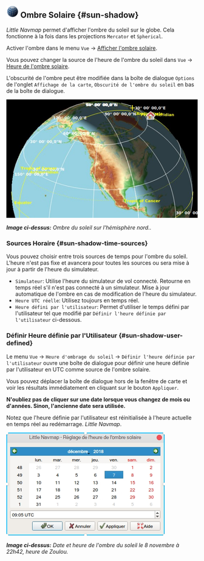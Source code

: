 ## ![Sun Shadow](../images/icons/mapshadow.png "Sun Shadow") Ombre Solaire {#sun-shadow}

_Little Navmap_ permet d'afficher l'ombre du soleil sur le globe. Cela fonctionne à la fois dans les projections `Mercator` et `Spherical`.

Activer l'ombre dans le menu `Vue` -&gt; [Afficher l'ombre solaire](MENUS.md#show-sun-shading).

Vous pouvez changer la source de l'heure de l'ombre du soleil dans `Vue` -&gt; [Heure de l'ombre solaire](MENUS.md#show-sun-shading-time ).

L'obscurité de l'ombre peut être modifiée dans la boîte de dialogue `Options` de l'onglet `Affichage de la carte`, `Obscurité de l'ombre du soleil` en bas de la boîte de dialogue.

![Sun Shadow](../images/sunshadow.jpg)

_**Image ci-dessus:** Ombre du soleil sur l'hémisphère nord.._

### Sources Horaire {#sun-shadow-time-sources}

Vous pouvez choisir entre trois sources de temps pour l'ombre du soleil. L'heure n'est pas fixe et avancera pour toutes les sources ou sera mise à jour à partir de l'heure du simulateur.

* `Simulateur`: Utilise l'heure du simulateur de vol connecté. Retourne en temps réel s'il n'est pas connecté à un simulateur. Mise à jour automatique de l'ombre en cas de modification de l'heure du simulateur.
* `Heure UTC réelle`: Utilisez toujours en temps réel.
* `Heure défini par l'utilisateur`: Permet d'utiliser le temps défini par l'utilisateur tel que modifié par `Définir l'heure définie par l'utilisateur` ci-dessous. 

### Définir Heure définie par l'Utilisateur {#sun-shadow-user-defined}

Le menu `Vue` -&gt; `Heure d'ombrage du soleil` -&gt; `Définir l'heure définie par l'utilisateur` ouvre une boîte de dialogue pour définir une heure définie par l'utilisateur en UTC comme source de l'ombre solaire.

Vous pouvez déplacer la boîte de dialogue hors de la fenêtre de carte et voir les résultats immédiatement en cliquant sur le bouton `Appliquer`.

**N'oubliez pas de cliquer sur une date lorsque vous changez de mois ou d'années. Sinon, l'ancienne date sera utilisée.**

Notez que l'heure définie par l'utilisateur est réinitialisée à l'heure actuelle en temps réel au redémarrage. _Little Navmap_.

![Date and Time for Sun Shadow](../images/sunshadowtime_fr.jpg)

_**Image ci-dessus:** Date et heure de l'ombre du soleil le 8 novembre à 22h42, heure de Zoulou._
